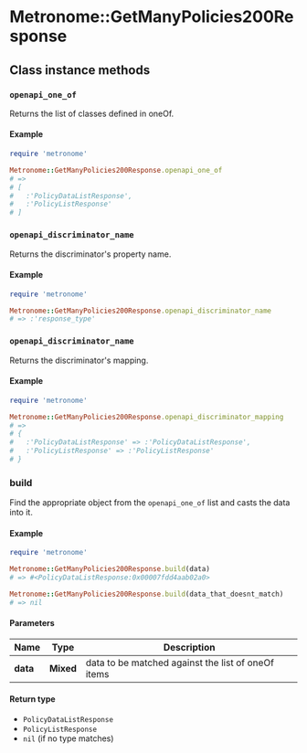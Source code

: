# Metronome::GetManyPolicies200Response

## Class instance methods

### `openapi_one_of`

Returns the list of classes defined in oneOf.

#### Example

```ruby
require 'metronome'

Metronome::GetManyPolicies200Response.openapi_one_of
# =>
# [
#   :'PolicyDataListResponse',
#   :'PolicyListResponse'
# ]
```

### `openapi_discriminator_name`

Returns the discriminator's property name.

#### Example

```ruby
require 'metronome'

Metronome::GetManyPolicies200Response.openapi_discriminator_name
# => :'response_type'
```

### `openapi_discriminator_name`

Returns the discriminator's mapping.

#### Example

```ruby
require 'metronome'

Metronome::GetManyPolicies200Response.openapi_discriminator_mapping
# =>
# {
#   :'PolicyDataListResponse' => :'PolicyDataListResponse',
#   :'PolicyListResponse' => :'PolicyListResponse'
# }
```

### build

Find the appropriate object from the `openapi_one_of` list and casts the data into it.

#### Example

```ruby
require 'metronome'

Metronome::GetManyPolicies200Response.build(data)
# => #<PolicyDataListResponse:0x00007fdd4aab02a0>

Metronome::GetManyPolicies200Response.build(data_that_doesnt_match)
# => nil
```

#### Parameters

| Name | Type | Description |
| ---- | ---- | ----------- |
| **data** | **Mixed** | data to be matched against the list of oneOf items |

#### Return type

- `PolicyDataListResponse`
- `PolicyListResponse`
- `nil` (if no type matches)


